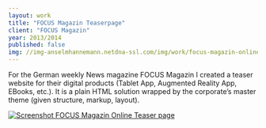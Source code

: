 ```yaml
---
layout: work
title: "FOCUS Magazin Teaserpage"
client: "FOCUS Magazin"
year: 2013/2014
published: false
img: //img-anselmhannemann.netdna-ssl.com/img/work/focus-magazin-online.jpg
---
```


For the German weekly News magazine FOCUS Magazin I created a teaser website for their digital products (Tablet App, Augmented Reality App, EBooks, etc.). It is a plain HTML solution wrapped by the corporate’s master theme (given structure, markup, layout).

<a href="http://media.focus-magazin.de/">
	<img src="//img-anselmhannemann.netdna-ssl.com/img/work/focus-magazin-online.jpg" alt="Screenshot FOCUS Magazin Online Teaser page">
</a>
